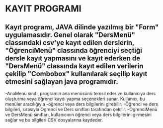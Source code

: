 # KAYIT PROGRAMI

Kayıt programı, JAVA dilinde yazılmış bir "Form" uygulamasıdır.
Genel olarak "DersMenü" classındaki csv'ye kayıt edilen derslerin, "ÖğrenciMenü" classında öğrenciyi seçtiği dersle kayıt yapmasını ve kayıt ederken de "DersMenü" classında kayıt edilen verilerin çekilip "Combobox" kullanılarak seçilip kayıt etmesini sağlayan java programıdır. 
----------------
-AnaMenü sınıfı, programın ana menüsünü temsil eder ve kullanıcıya ders oluşturma veya öğrenci kaydı yapma seçenekleri sunar. Kullanıcı, bu menüler aracılığıyla -öğrenci veya ders bilgilerini girebilir. 
-Öğrenci ve ders bilgileri, sırasıyla Ogrenci ve Ders sınıfları tarafından çekilir.
-OgrenciMenü ve DersMenü sınıfları, kullanıcının öğrenci veya ders bilgilerini girmesini sağlar ve bu bilgileri CSV dosyalarına kaydeder. 
